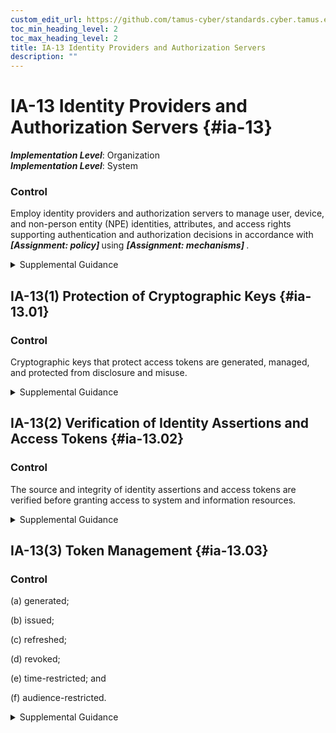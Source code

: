```yaml
---
custom_edit_url: https://github.com/tamus-cyber/standards.cyber.tamus.edu/tree/main/static/content/tamus.edu/TAMUS_profile.xml
toc_min_heading_level: 2
toc_max_heading_level: 2
title: IA-13 Identity Providers and Authorization Servers
description: ""
---
```


# IA-13 Identity Providers and Authorization Servers {#ia-13}

_**Implementation Level**_: Organization\
_**Implementation Level**_: System

### Control

Employ identity providers and authorization servers to manage user, device, and non-person entity (NPE) identities, attributes, and access rights supporting authentication and authorization decisions in accordance with <strong>                  <em>[Assignment: policy]</em>               </strong> using <strong>                  <em>[Assignment: mechanisms]</em>               </strong>.

<details>
  <summary>Supplemental Guidance</summary>

Identity providers, both internal and external to the organization, manage the user, device, and NPE authenticators and issue statements, often called identity assertions, attesting to identities of other systems or systems components. Authorization servers create and issue access tokens to identified and authenticated users and devices that can be used to gain access to system or information resources. For example, single sign-on (SSO) provides identity provider and authorization server functions. Authenticator management (to include credential management) is covered by IA-05.

</details>

## IA-13(1) Protection of Cryptographic Keys {#ia-13.01}

### Control

Cryptographic keys that protect access tokens are generated, managed, and protected from disclosure and misuse.

<details>
  <summary>Supplemental Guidance</summary>

Identity assertions and access tokens are typically digitally signed. The private keys used to sign these assertions and tokens are protected commensurate with the impact of the system and information resources that can be accessed. 

</details>

## IA-13(2) Verification of Identity Assertions and Access Tokens {#ia-13.02}

### Control

The source and integrity of identity assertions and access tokens are verified before granting access to system and information resources.

<details>
  <summary>Supplemental Guidance</summary>

This includes verification of digital signatures protecting identity assertions and access tokens, as well as included metadata. Metadata includes information about the access request such as information unique to user, system or information resource being accessed, or the transaction itself such as time. Protected system and information resources could include connected networks, applications, and APIs.

</details>

## IA-13(3) Token Management {#ia-13.03}

### Control

(a) generated;

(b) issued;

(c) refreshed;

(d) revoked;

(e) time-restricted; and

(f) audience-restricted.

<details>
  <summary>Supplemental Guidance</summary>

An access token is a piece of data that represents the authorization granted to a user or NPE to access specific systems or information resources. Access tokens enable controlled access to services and resources. Properly managing the lifecycle of access tokens, including their issuance, validation, and revocation, is crucial to maintaining confidentiality of data and systems. Restricting token validity to a specific audience, e.g., an application or security domain, and restricting token validity lifetimes are important practices. Access tokens are revoked or invalidated if they are compromised, lost, or are no longer needed to mitigate the risks associated with stolen or misused tokens.

</details>

